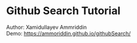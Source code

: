 # Github Search Tutorial
Author: Xamidullayev Ammriddin
<br>
Demo:  https://ammoriddin.github.io/githubSearch/
